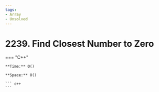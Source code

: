 ```yaml
---
tags:
- Array
- Unsolved
---
```



# 2239. Find Closest Number to Zero

=== "C++"

    **Time:** O()

    **Space:** O()

    ``` c++
    ```